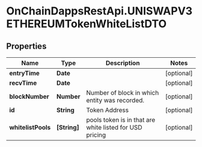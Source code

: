 # OnChainDappsRestApi.UNISWAPV3ETHEREUMTokenWhiteListDTO

## Properties

Name | Type | Description | Notes
------------ | ------------- | ------------- | -------------
**entryTime** | **Date** |  | [optional] 
**recvTime** | **Date** |  | [optional] 
**blockNumber** | **Number** | Number of block in which entity was recorded. | [optional] 
**id** | **String** | Token Address | [optional] 
**whitelistPools** | **[String]** | pools token is in that are white listed for USD pricing | [optional] 


